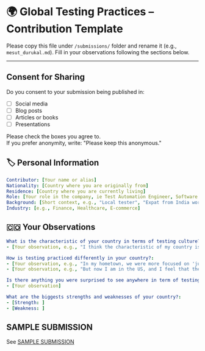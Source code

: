 # 🌍 Global Testing Practices – Contribution Template

Please copy this file under `/submissions/` folder and rename it (e.g., `mesut_durukal.md`). 
Fill in your observations following the sections below.

---

## Consent for Sharing

Do you consent to your submission being published in:
- [  ] Social media
- [  ] Blog posts
- [  ] Articles or books
- [  ] Presentations

Please check the boxes you agree to.  
If you prefer anonymity, write: "Please keep this anonymous."

## 🏷 Personal Information

```yaml
Contributor: [Your name or alias]
Nationality: [Country where you are originally from]
Residence: [Country where you are currently living]
Role: [Your role in the company, ie Test Automation Engineer, Software Tester]
Background: [Short context, e.g., "Local tester", "Expat from India working in Germany"]
Industry: [e.g., Finance, Healthcare, E-commerce]
```

## 🇨🇴 Your Observations

```yaml
What is the characteristic of your country in terms of testing culture?:
- [Your observation, e.g., "I think the characteristic of my country is 'Zero-bug policy'"]

How is testing practiced differently in your country?:
- [Your observation, e.g., "In my hometown, we were more focused on 'just testing' than 'just getting things to work'"]
- [Your observation, e.g., "But now I am in the US, and I feel that the US approach emphasizes 'just getting things to work'"]

Is there anything you were surprised to see anywhere in term of testing?:
- [Your observation]

What are the biggests strengths and weaknesses of your country?:
- [Strength: ]
- [Weakness: ]
```

## SAMPLE SUBMISSION

See [SAMPLE SUBMISSION](submissions/japan/mesut.durukal.md)